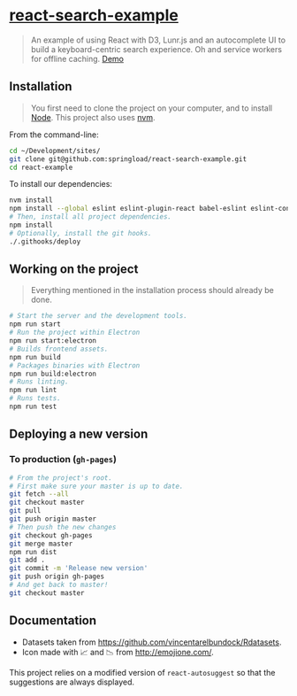 [react-search-example](https://springload.github.io/react-search-example/)
=============

> An example of using React with D3, Lunr.js and an autocomplete UI to build a keyboard-centric search experience. Oh and service workers for offline caching. [Demo](https://springload.github.io/react-search-example/)

## Installation

> You first need to clone the project on your computer, and to install [Node](https://nodejs.org). This project also uses [nvm](https://github.com/creationix/nvm).

From the command-line:

```sh
cd ~/Development/sites/
git clone git@github.com:springload/react-search-example.git
cd react-example
```

To install our dependencies:

```sh
nvm install
npm install --global eslint eslint-plugin-react babel-eslint eslint-config-airbnb sass-lint
# Then, install all project dependencies.
npm install
# Optionally, install the git hooks.
./.githooks/deploy
```

## Working on the project

> Everything mentioned in the installation process should already be done.

```sh
# Start the server and the development tools.
npm run start
# Run the project within Electron
npm run start:electron
# Builds frontend assets.
npm run build
# Packages binaries with Electron
npm run build:electron
# Runs linting.
npm run lint
# Runs tests.
npm run test
```

## Deploying a new version

### To production (`gh-pages`)

```sh
# From the project's root.
# First make sure your master is up to date.
git fetch --all
git checkout master
git pull
git push origin master
# Then push the new changes
git checkout gh-pages
git merge master
npm run dist
git add .
git commit -m 'Release new version'
git push origin gh-pages
# And get back to master!
git checkout master
```

## Documentation

- Datasets taken from https://github.com/vincentarelbundock/Rdatasets.
- Icon made with 📈 and 📉 from http://emojione.com/.

This project relies on a modified version of `react-autosuggest` so that the suggestions are always displayed.
